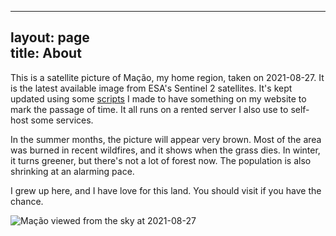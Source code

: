 


  
---  
layout: page  
title: About  
---

This is a satellite picture of Mação, my home region, taken on 2021-08-27.        It is the latest available image from 
ESA's Sentinel 2 satellites. It's kept updated using        some [scripts](https://github.com/fernandeslouro/terras) I 
made to have something on my        website to mark the passage of time. It all runs on a rented server I also use to 
self-host        some services.

In the summer months, the picture will appear very brown. Most of the area        was burned in recent wildfires, and it
 shows when the grass dies. In winter, it turns greener,        but there's not a lot of forest now. The population is 
also shrinking at an alarming pace.

I grew up here, and I have love for this land. You should visit if you have the chance.

 

   
![Mação viewed from the sky at 2021-08-27](/assets/images/2021-08-27_11:21.png)